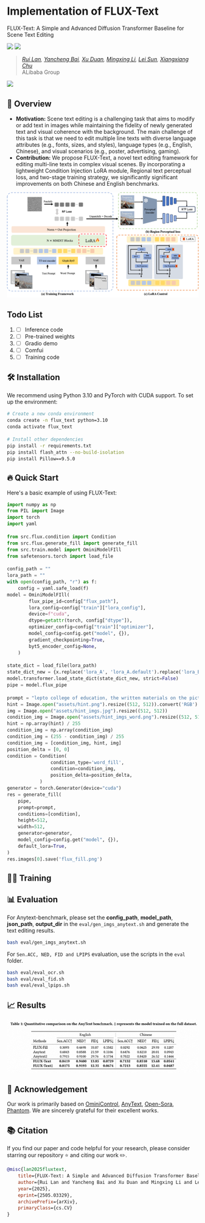 # Implementation of FLUX-Text

FLUX-Text: A Simple and Advanced Diffusion Transformer Baseline for Scene Text Editing

<a href='https://amap-ml.github.io/FLUX-text/'><img src='https://img.shields.io/badge/Project-Page-green'></a>
<a href='https://arxiv.org/abs/2505.03329'><img src='https://img.shields.io/badge/Technique-Report-red'></a> 
<!-- <a href="https://huggingface.co/Xiaojiu-Z/EasyControl/"><img src="https://img.shields.io/badge/🤗_HuggingFace-Model-ffbd45.svg" alt="HuggingFace"></a> -->
<!-- <a ><img src="https://img.shields.io/badge/🤗_HuggingFace-Model-ffbd45.svg" alt="HuggingFace"></a> -->

> *[Rui Lan](https://scholar.google.com/citations?user=zwVlWXwAAAAJ&hl=zh-CN), [Yancheng Bai](https://scholar.google.com/citations?hl=zh-CN&user=Ilx8WNkAAAAJ&view_op=list_works&sortby=pubdate), [Xu Duan](https://scholar.google.com/citations?hl=zh-CN&user=EEUiFbwAAAAJ), [Mingxing Li](https://scholar.google.com/citations?hl=zh-CN&user=-pfkprkAAAAJ), [Lei Sun](https://allylei.github.io), [Xiangxiang Chu](https://scholar.google.com/citations?hl=zh-CN&user=jn21pUsAAAAJ&view_op=list_works&sortby=pubdate)*
> <br>
> ALibaba Group

<img src='assets/flux-text.png'>

## 📖 Overview
* **Motivation:** Scene text editing is a challenging task that aims to modify or add text in images while maintaining the fidelity of newly generated text and visual coherence with the background. The main challenge of this task is that we need to edit multiple line texts with diverse language attributes (e.g., fonts, sizes, and styles), language types (e.g., English, Chinese), and visual scenarios (e.g., poster, advertising, gaming).
* **Contribution:** We propose FLUX-Text, a novel text editing framework for editing multi-line texts in complex visual scenes. By incorporating a lightweight Condition Injection LoRA module, Regional text perceptual loss, and two-stage training strategy, we significantly significant improvements on both Chinese and English benchmarks.
<img src='assets/method.png'>

<!-- ## News -->

<!-- - **2025-06-29**: ⭐️ Inference and evaluate code are released. Once we have ensured that everything is functioning correctly, the new model will be merged into this repository. -->

## Todo List
1. - [ ] Inference code 
2. - [ ] Pre-trained weights 
3. - [ ] Gradio demo
4. - [ ] Comfui
5. - [ ] Training code

## 🛠️ Installation

We recommend using Python 3.10 and PyTorch with CUDA support. To set up the environment:

```bash
# Create a new conda environment
conda create -n flux_text python=3.10
conda activate flux_text

# Install other dependencies
pip install -r requirements.txt
pip install flash_attn --no-build-isolation
pip install Pillow==9.5.0
```

## 🔥 Quick Start

Here's a basic example of using FLUX-Text:

```python
import numpy as np
from PIL import Image
import torch
import yaml

from src.flux.condition import Condition
from src.flux.generate_fill import generate_fill
from src.train.model import OminiModelFIll
from safetensors.torch import load_file

config_path = ""
lora_path = ""
with open(config_path, "r") as f:
    config = yaml.safe_load(f)
model = OminiModelFIll(
        flux_pipe_id=config["flux_path"],
        lora_config=config["train"]["lora_config"],
        device=f"cuda",
        dtype=getattr(torch, config["dtype"]),
        optimizer_config=config["train"]["optimizer"],
        model_config=config.get("model", {}),
        gradient_checkpointing=True,
        byt5_encoder_config=None,
    )

state_dict = load_file(lora_path)
state_dict_new = {x.replace('lora_A', 'lora_A.default').replace('lora_B', 'lora_B.default').replace('transformer.', ''): v for x, v in state_dict.items()}
model.transformer.load_state_dict(state_dict_new, strict=False)
pipe = model.flux_pipe

prompt = "lepto college of education, the written materials on the picture: LESOTHO , COLLEGE OF , RE BONA LESELI LESEL , EDUCATION ."
hint = Image.open("assets/hint.png").resize((512, 512)).convert('RGB')
img = Image.open("assets/hint_imgs.jpg").resize((512, 512))
condition_img = Image.open("assets/hint_imgs_word.png").resize((512, 512)).convert('RGB')
hint = np.array(hint) / 255
condition_img = np.array(condition_img)
condition_img = (255 - condition_img) / 255
condition_img = [condition_img, hint, img]
position_delta = [0, 0]
condition = Condition(
                condition_type='word_fill',
                condition=condition_img,
                position_delta=position_delta,
            )
generator = torch.Generator(device="cuda")
res = generate_fill(
    pipe,
    prompt=prompt,
    conditions=[condition],
    height=512,
    width=512,
    generator=generator,
    model_config=config.get("model", {}),
    default_lora=True,
)
res.images[0].save('flux_fill.png')
```

## 💪🏻  Training

## 📊 Evaluation

For Anytext-benchmark, please set the **config_path**, **model_path**, **json_path**, **output_dir** in the `eval/gen_imgs_anytext.sh` and generate the text editing results.

```bash
bash eval/gen_imgs_anytext.sh
```

For `Sen.ACC, NED, FID and LPIPS` evaluation, use the scripts in the `eval` folder.

```bash
bash eval/eval_ocr.sh
bash eval/eval_fid.sh
bash eval/eval_lpips.sh
```

## 📈 Results

<img src='assets/method_result.png'>

## 🌹 Acknowledgement

Our work is primarily based on [OminiControl](https://github.com/Yuanshi9815/OminiControl), [AnyText](https://github.com/tyxsspa/AnyText), [Open-Sora](https://github.com/hpcaitech/Open-Sora), [Phantom](https://github.com/Phantom-video/Phantom). We are sincerely grateful for their excellent works.

## 📚 Citation

If you find our paper and code helpful for your research, please consider starring our repository ⭐ and citing our work ✏️.
```bibtex
@misc{lan2025fluxtext,
    title={FLUX-Text: A Simple and Advanced Diffusion Transformer Baseline for Scene Text Editing},
    author={Rui Lan and Yancheng Bai and Xu Duan and Mingxing Li and Lei Sun and Xiangxiang Chu},
    year={2025},
    eprint={2505.03329},
    archivePrefix={arXiv},
    primaryClass={cs.CV}
}
```